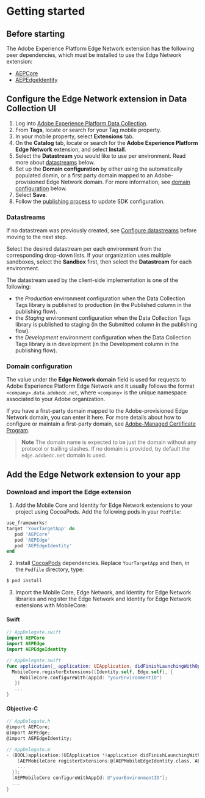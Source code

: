 # Getting started

## Before starting

The Adobe Experience Platform Edge Network extension has the following peer dependencies, which must be installed to use the Edge Network extension:
- [AEPCore](https://github.com/adobe/aepsdk-core-ios#readme)
- [AEPEdgeIdentity](https://github.com/adobe/aepsdk-edgeidentity-ios#readme)

## Configure the Edge Network extension in Data Collection UI
1. Log into [Adobe Experience Platform Data Collection](https://experience.adobe.com/data-collection).
2. From **Tags**, locate or search for your Tag mobile property.
3. In your mobile property, select **Extensions** tab.
4. On the **Catalog** tab, locate or search for the **Adobe Experience Platform Edge Network** extension, and select **Install**.
5. Select the **Datastream** you would like to use per environment. Read more about [datastreams](#datastreams) below.
6. Set up the **Domain configuration** by either using the automatically populated domin, or a first party domain mapped to an Adobe-provisioned Edge Network domain. For more information, see [domain configuration](#domain-configuration) below.
7. Select **Save**.
8. Follow the [publishing process](https://aep-sdks.gitbook.io/docs/getting-started/create-a-mobile-property#publish-the-configuration) to update SDK configuration.

### Datastreams

If no datastream was previously created, see [Configure datastreams](https://aep-sdks.gitbook.io/docs/getting-started/configure-datastreams) before moving to the next step.

Select the desired datastream per each environment from the corresponding drop-down lists. If your organization uses multiple sandboxes, select the **Sandbox** first, then select the **Datastream** for each environment.

The datastream used by the client-side implementation is one of the following:

- the _Production_ environment configuration when the Data Collection Tags library is published to production (in the Published column in the publishing flow).
- the _Staging_ environment configuration when the Data Collection Tags library is published to staging (in the Submitted column in the publishing flow).
- the _Development_ environment configuration when the Data Collection Tags library is in development (in the Development column in the publishing flow).

### Domain configuration

The value under the **Edge Network domain** field is used for requests to Adobe Experience Platform Edge Network and it usually follows the format `<company>.data.adobedc.net`, where `<company>` is the unique namespace associated to your Adobe organization.

If you have a first-party domain mapped to the Adobe-provisioned Edge Network domain, you can enter it here. For more details about how to configure or maintain a first-party domain, see [Adobe-Managed Certificate Program](https://experienceleague.adobe.com/docs/core-services/interface/administration/ec-cookies/cookies-first-party.html?lang=en#adobe-managed-certificate-program).

> **Note**
> The domain name is expected to be just the domain without any protocol or trailing slashes. If no domain is provided, by default the `edge.adobedc.net` domain is used.

## Add the Edge Network extension to your app

### Download and import the Edge extension



1. Add the Mobile Core and Identity for Edge Network extensions to your project using CocoaPods. Add the following pods in your `Podfile`:

  ```ruby
  use_frameworks!
  target 'YourTargetApp' do
     pod 'AEPCore'
     pod 'AEPEdge'
     pod 'AEPEdgeIdentity'
  end
  ```

2. Install [CocoaPods](https://cocoapods.org/) dependencies. Replace `YourTargetApp` and then, in the `Podfile` directory, type:

  ```bash
  $ pod install
  ```

3. Import the Mobile Core, Edge Network, and Identity for Edge Network libraries and register the Edge Network and Identity for Edge Network extensions with MobileCore:

#### Swift
  ```swift
  // AppDelegate.swift
  import AEPCore
  import AEPEdge
  import AEPEdgeIdentity
  ```

  ```swift
  // AppDelegate.swift
  func application(_ application: UIApplication, didFinishLaunchingWithOptions launchOptions: [UIApplication.LaunchOptionsKey: Any]?) -> Bool {
    MobileCore.registerExtensions([Identity.self, Edge.self], {
       MobileCore.configureWith(appId: "yourEnvironmentID")
     })
     ...
  }
  ```

#### Objective-C
  ```objectivec
  // AppDelegate.h
  @import AEPCore;
  @import AEPEdge;
  @import AEPEdgeIdentity;
  ```

  ```objectivec
  // AppDelegate.m
  - (BOOL)application:(UIApplication *)application didFinishLaunchingWithOptions:(NSDictionary *)launchOptions {
      [AEPMobileCore registerExtensions:@[AEPMobileEdgeIdentity.class, AEPMobileEdge.class] completion:^{
      ...
    }];
    [AEPMobileCore configureWithAppId: @"yourEnvironmentID"];
    ...
  }
  ```